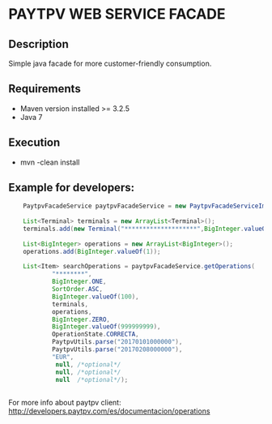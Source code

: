 # PAYTPV WEB SERVICE FACADE 

## Description
Simple java facade for more customer-friendly consumption.
 
## Requirements 
- Maven version installed >= 3.2.5
- Java 7

## Execution
- mvn -clean install

## Example for developers:
```java
	PaytpvFacadeService paytpvFacadeService = new PaytpvFacadeServiceImpl();
	
	List<Terminal> terminals = new ArrayList<Terminal>();
	terminals.add(new Terminal("********************",BigInteger.valueOf(****)));
	
	List<BigInteger> operations = new ArrayList<BigInteger>();
	operations.add(BigInteger.valueOf(1));
	
	List<Item> searchOperations = paytpvFacadeService.getOperations(
			"********",
			BigInteger.ONE, 
			SortOrder.ASC,
			BigInteger.valueOf(100),
			terminals, 
			operations, 
			BigInteger.ZERO,
			BigInteger.valueOf(999999999),
			OperationState.CORRECTA, 
			PaytpvUtils.parse("20170101000000"),
			PaytpvUtils.parse("20170208000000"),
			"EUR",				 
			 null, /*optional*/ 
			 null, /*optional*/
			 null  /*optional*/);
	
```

For more info about paytpv client: http://developers.paytpv.com/es/documentacion/operations